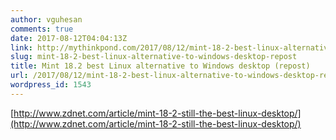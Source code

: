 ```yaml
---
author: vguhesan
comments: true
date: 2017-08-12T04:04:13Z
link: http://mythinkpond.com/2017/08/12/mint-18-2-best-linux-alternative-to-windows-desktop-repost/
slug: mint-18-2-best-linux-alternative-to-windows-desktop-repost
title: Mint 18.2 best Linux alternative to Windows desktop (repost) 
url: /2017/08/12/mint-18-2-best-linux-alternative-to-windows-desktop-repost/
wordpress_id: 1543
---
```


[http://www.zdnet.com/article/mint-18-2-still-the-best-linux-desktop/](http://www.zdnet.com/article/mint-18-2-still-the-best-linux-desktop/)
